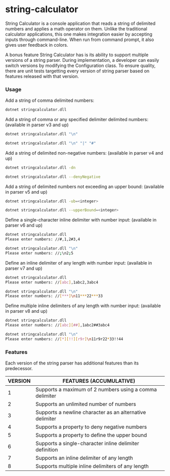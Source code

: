 # string-calculator

String Calculator is a console application that reads a string of delimited numbers and applies a math operator on them. Unlike the traditional calculator applications, this one makes integration easier by accepting inputs through command-line. When run from command prompt, it also gives user feedback in colors.

A bonus feature String Calculator has is its ability to support multiple versions of a string parser. During implementation, a developer can easily switch versions by modifying the Configuration class. To ensure quality, there are unit tests targetting every version of string parser based on features released with that version.

### Usage

Add a string of comma delimited numbers:
```sh
dotnet stringcalculator.dll
```
Add a string of comma or any specified delimiter delimited numbers: (available in parser v3 and up)
```sh
dotnet stringcalculator.dll "\n"
```
```sh
dotnet stringcalculator.dll "\n" "|" "#"
```
Add a string of delimited non-negative numbers: (available in parser v4 and up)
```sh
dotnet stringcalculator.dll -dn
```
```sh
dotnet stringcalculator.dll --denyNegative
```
Add a string of delimited numbers not exceeding an upper bound: (available in parser v5 and up)
```sh
dotnet stringcalculator.dll -ub=<integer>
```
```sh
dotnet stringcalculator.dll --upperBound=<integer>
```
Define a single-character inline delimiter with number input: (available in parser v6 and up)
```sh
dotnet stringcalculator.dll
Please enter numbers: //#,1,2#3,4
```
```sh
dotnet stringcalculator.dll "\n"
Please enter numbers: //;\n2;5
```
Define an inline delimiter of any length with number input: (available in parser v7 and up)
```sh
dotnet stringcalculator.dll
Please enter numbers: //[abc],1abc2,3abc4
```
```sh
dotnet stringcalculator.dll "\n"
Please enter numbers: //[***]\n11***22***33
```
Define multiple inline delimiters of any length with number input: (available in parser v8 and up)
```sh
dotnet stringcalculator.dll
Please enter numbers: //[abc][##],1abc2##3abc4
```
```sh
dotnet stringcalculator.dll "\n"
Please enter numbers: //[*][!!][r9r]\n11r9r22*33!!44
```

### Features

Each version of the string parser has additional features than its predecessor.

| VERSION | FEATURES (ACCUMULATIVE) |
| ------ | ------ |
|    1    | Supports a maximum of 2 numbers using a comma delimiter |
|    2    | Supports an unlimited number of numbers |
|    3    | Supports a newline character as an alternative delimiter |
|    4    | Supports a property to deny negative numbers |
|    5    | Supports a property to define the upper bound |
|    6    | Supports a single-character inline delimiter definition |
|    7    | Supports an inline delimiter of any length |
|    8    | Supports multiple inline delimiters of any length |